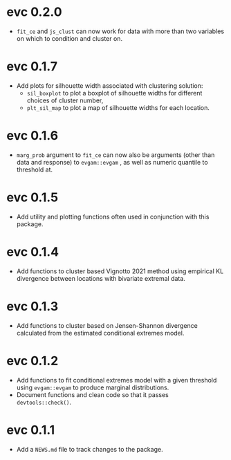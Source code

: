 # evc 0.2.0

- `fit_ce` and `js_clust` can now work for data with more than two variables on 
which to condition and cluster on.

# evc 0.1.7

- Add plots for silhouette width associated with clustering solution:
  - `sil_boxplot` to plot a boxplot of silhouette widths for different choices 
  of cluster number, 
  - `plt_sil_map` to plot a map of silhouette widths for each location.

# evc 0.1.6

- `marg_prob` argument to `fit_ce` can now also be arguments (other than data and response) to `evgam::evgam` , as well as numeric quantile to threshold at.

# evc 0.1.5

- Add utility and plotting functions often used in conjunction with this package.

# evc 0.1.4

- Add functions to cluster based Vignotto 2021 method using empirical KL divergence between locations with bivariate extremal data.

# evc 0.1.3

- Add functions to cluster based on Jensen-Shannon divergence calculated from the estimated conditional extremes model.

# evc 0.1.2 

- Add functions to fit conditional extremes model with a given threshold using `evgam::evgam` to produce marginal distributions.
- Document functions and clean code so that it passes `devtools::check()`.

# evc 0.1.1

- Add a `NEWS.md` file to track changes to the package.
